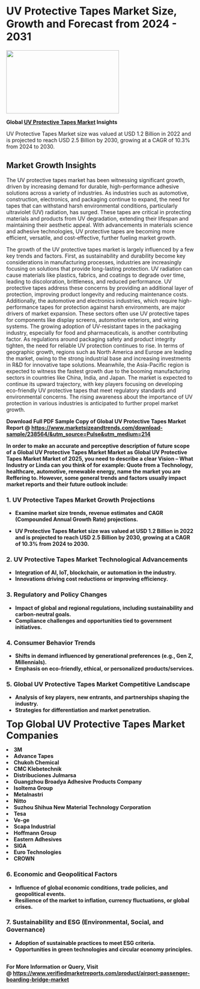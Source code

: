 <H1>UV Protective Tapes Market Size, Growth and Forecast from 2024 - 2031</H1><img class="aligncenter size-medium wp-image-584254" src="https://thirdeyenews.in/wp-content/uploads/2024/09/Global-Market-Research-300x168.jpeg" alt="" width="300" height="168" /><p><strong>Global&nbsp;<a href="https://www.marketsizeandtrends.com/download-sample/238564/&amp;utm_source=Pulse&amp;utm_medium=214">UV Protective Tapes Market</a> Insights</strong></p><p>UV Protective Tapes Market size was valued at USD 1.2 Billion in 2022 and is projected to reach USD 2.5 Billion by 2030, growing at a CAGR of 10.3% from 2024 to 2030.</p><p><h2>Market Growth Insights</h2> <p>The UV protective tapes market has been witnessing significant growth, driven by increasing demand for durable, high-performance adhesive solutions across a variety of industries. As industries such as automotive, construction, electronics, and packaging continue to expand, the need for tapes that can withstand harsh environmental conditions, particularly ultraviolet (UV) radiation, has surged. These tapes are critical in protecting materials and products from UV degradation, extending their lifespan and maintaining their aesthetic appeal. With advancements in materials science and adhesive technologies, UV protective tapes are becoming more efficient, versatile, and cost-effective, further fueling market growth.</p> <p><strong></strong></p> <p>The growth of the UV protective tapes market is largely influenced by a few key trends and factors. First, as sustainability and durability become key considerations in manufacturing processes, industries are increasingly focusing on solutions that provide long-lasting protection. UV radiation can cause materials like plastics, fabrics, and coatings to degrade over time, leading to discoloration, brittleness, and reduced performance. UV protective tapes address these concerns by providing an additional layer of protection, improving product longevity and reducing maintenance costs. Additionally, the automotive and electronics industries, which require high-performance tapes for protection against harsh environments, are major drivers of market expansion. These sectors often use UV protective tapes for components like display screens, automotive exteriors, and wiring systems. The growing adoption of UV-resistant tapes in the packaging industry, especially for food and pharmaceuticals, is another contributing factor. As regulations around packaging safety and product integrity tighten, the need for reliable UV protection continues to rise. In terms of geographic growth, regions such as North America and Europe are leading the market, owing to the strong industrial base and increasing investments in R&D for innovative tape solutions. Meanwhile, the Asia-Pacific region is expected to witness the fastest growth due to the booming manufacturing sectors in countries like China, India, and Japan. The market is expected to continue its upward trajectory, with key players focusing on developing eco-friendly UV protective tapes that meet regulatory standards and environmental concerns. The rising awareness about the importance of UV protection in various industries is anticipated to further propel market growth. <p><strong></p><p><span class=""><strong>Download Full PDF Sample Copy of Global UV Protective Tapes Market Report</strong> @ <a href="https://www.marketsizeandtrends.com/download-sample/238564/&amp;utm_source=Pulse&amp;utm_medium=214" target="_blank">https://www.marketsizeandtrends.com/download-sample/238564/&amp;utm_source=Pulse&amp;utm_medium=214</a></span></p><p>In order to make an accurate and perceptive description of future scope of a Global&nbsp;UV Protective Tapes Market Market as Global&nbsp;UV Protective Tapes Market Market of 2025, you need to describe a clear Vision &ndash; What Industry or Linda can you think of for example: Quote from a Technology, healthcare, automotive, renewable energy, name the market you are Reffering to. However, some general trends and factors usually impact market reports and their future outlook include:</p><h3>1.&nbsp;<strong>UV Protective Tapes Market Growth Projections</strong></h3><ul><li>Examine market size trends, revenue estimates and CAGR (Compounded Annual Growth Rate) projections.</li><li><p>UV Protective Tapes Market size was valued at USD 1.2 Billion in 2022 and is projected to reach USD 2.5 Billion by 2030, growing at a CAGR of 10.3% from 2024 to 2030.</p></li></ul><h3>2.&nbsp;<strong>UV Protective Tapes Market Technological Advancements</strong></h3><ul><li>Integration of AI, IoT, blockchain, or automation in the industry.</li><li>Innovations driving cost reductions or improving efficiency.</li></ul><h3>3.&nbsp;<strong>Regulatory and Policy Changes</strong></h3><ul><li>Impact of global and regional regulations, including sustainability and carbon-neutral goals.</li><li>Compliance challenges and opportunities tied to government initiatives.</li></ul><h3>4.&nbsp;<strong>Consumer Behavior Trends</strong></h3><ul><li>Shifts in demand influenced by generational preferences (e.g., Gen Z, Millennials).</li><li>Emphasis on eco-friendly, ethical, or personalized products/services.</li></ul><h3>5.&nbsp;<strong>Global UV Protective Tapes Market Competitive Landscape</strong></h3><ul><li>Analysis of key players, new entrants, and partnerships shaping the industry.</li><li>Strategies for differentiation and market penetration.</li></ul><p data-pm-slice="1 1 []"><span style="color: inherit; font-family: inherit; font-size: 25px;">Top Global UV Protective Tapes Market Companies</span></p><div class="" data-test-id=""><p><li>3M</li><li> Advance Tapes</li><li> Chukoh Chemical</li><li> CMC Klebetechnik</li><li> Distribuciones Julmarsa</li><li> Guangzhou Broadya Adhesive Products Company</li><li> Isoltema Group</li><li> Metalnastri</li><li> Nitto</li><li> Suzhou Shihua New Material Technology Corporation</li><li> Tesa</li><li> Ve-ge</li><li> Scapa Industrial</li><li> Hoffmann Group</li><li> Eastern Adhesives</li><li> SIGA</li><li> Euro Technologies</li><li> CROWN</li></p></div><h3>6.&nbsp;<strong>Economic and Geopolitical Factors</strong></h3><ul><li>Influence of global economic conditions, trade policies, and geopolitical events.</li><li>Resilience of the market to inflation, currency fluctuations, or global crises.</li></ul><h3>7.&nbsp;<strong>Sustainability and ESG (Environmental, Social, and Governance)</strong></h3><ul><li>Adoption of sustainable practices to meet ESG criteria.</li><li>Opportunities in green technologies and circular economy principles.</li></ul><h2><strong style="font-size: 14px;">For More Information or Query, Visit @&nbsp;</strong><a style="background-color: #ffffff; font-size: 14px;" href="https://www.marketsizeandtrends.com/report/uv-protective-tapes-market/" target="_blank">https://www.verifiedmarketreports.com/product/airport-passenger-boarding-bridge-market</a></h2>
